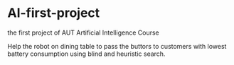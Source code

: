# AI-first-project
the first project of AUT Artificial Intelligence Course

Help the robot on dining table to pass the buttors to customers with lowest battery consumption using blind and heuristic search.
